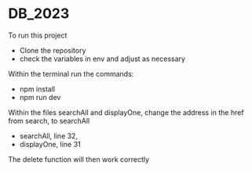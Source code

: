 # DB_2023

To run this project
- Clone the repository
- check the variables in env and adjust as necessary

Within the terminal run the commands:
- npm install
- npm run dev


Within the files searchAll and displayOne, change the address in the href from search, to searchAll
- searchAll, line 32,
- displayOne, line 31

The delete function will then work correctly
